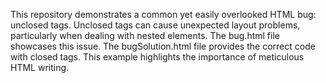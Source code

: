 This repository demonstrates a common yet easily overlooked HTML bug: unclosed tags.  Unclosed tags can cause unexpected layout problems, particularly when dealing with nested elements. The bug.html file showcases this issue.  The bugSolution.html file provides the correct code with closed tags. This example highlights the importance of meticulous HTML writing.